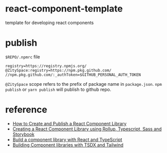# react-component-template
template for developing react components

# publish
`$REPO/.npmrc` file

```plain
registry=https://registry.npmjs.org/
@ZitySpace:registry=https://npm.pkg.github.com/
//npm.pkg.github.com/:_authToken=$GITHUB_PERSONAL_AUTH_TOKEN
```
`@ZitySpace` scope refers to the prefix of package name in `package.json`. `npm publish` or `yarn publish` will publish to github repo.


# reference
- [How to Create and Publish a React Component Library](https://dev.to/alexeagleson/how-to-create-and-publish-a-react-component-library-2oe)
- [Creating a React Component Library using Rollup, Typescript, Sass and Storybook](https://blog.harveydelaney.com/creating-your-own-react-component-library/)
- [Build a component library with React and TypeScript](https://blog.logrocket.com/build-component-library-react-typescript/)
- [Building Component libraries with TSDX and Tailwind](https://frontend.blog/build-your-own-flexible-component-library-using-tsdx-typescript-tailwind-css-headless-ui/)
